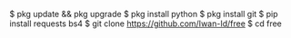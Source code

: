 $ pkg update && pkg upgrade
$ pkg install python
$ pkg install git
$ pip install requests bs4
$ git clone https://github.com/Iwan-Id/free
$ cd free
